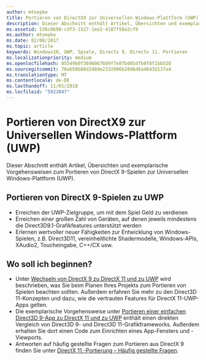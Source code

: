 ```yaml
---
author: mtoepke
title: Portieren von DirectX9 zur Universellen Windows-Plattform (UWP)
description: Dieser Abschnitt enthält Artikel, Übersichten und exemplarische Vorgehensweisen zum Portieren von DirectX 9-Spielen zur Universellen Windows-Plattform (UWP).
ms.assetid: 536c0b99-cdf3-1527-1ee2-4187f50a2cf0
ms.author: mtoepke
ms.date: 02/08/2017
ms.topic: article
keywords: Windows10, UWP, Spiele, Directx 9, Directx 11, Portieren
ms.localizationpriority: medium
ms.openlocfilehash: 05549b0f3696067689f7e8fbd05dfb0f8f1bb528
ms.sourcegitcommit: 70ab58b88d248de2332096b20dbd6a4643d137a4
ms.translationtype: MT
ms.contentlocale: de-DE
ms.lasthandoff: 11/01/2018
ms.locfileid: "5923047"
---
```

# <a name="port-from-directx-9-to-universal-windows-platform-uwp"></a>Portieren von DirectX9 zur Universellen Windows-Plattform (UWP)



Dieser Abschnitt enthält Artikel, Übersichten und exemplarische Vorgehensweisen zum Portieren von DirectX 9-Spielen zur Universellen Windows-Plattform (UWP).

##  <a name="port-your-directx-9-game-to-uwp"></a>Portieren von DirectX 9-Spielen zu UWP


-   Erreichen der UWP-Zielgruppe, um mit dem Spiel Geld zu verdienen
-   Erreichen einer großen Zahl von Geräten, auf denen jeweils mindestens die Direct3D9.1-Grafikfeatures unterstützt werden
-   Erlernen wertvoller neuer Fähigkeiten zur Entwicklung von Windows-Spielen, z.B. Direct3D11, vereinheitlichte Shadermodelle, Windows-APIs, XAudio2, Toucheingabe, C++/CX usw.

## <a name="where-do-i-start"></a>Wo soll ich beginnen?


-   Unter [Wechseln von DirectX 9 zu DirectX 11 und zu UWP](porting-considerations.md) wird beschrieben, was Sie beim Planen Ihres Projekts zum Portieren von Spielen beachten sollten. Außerdem erfahren Sie mehr zu den Direct3D 11-Konzepten und dazu, wie die vertrauten Features für DirectX 11-UWP-Apps gelten.
-   Die exemplarische Vorgehensweise unter [Portieren einer einfachen Direct3D 9-App zu DirectX 11 und zu UWP](walkthrough--simple-port-from-direct3d-9-to-11-1.md) enthält einen direkten Vergleich von Direct3D 9- und Direct3D 11-Grafikframeworks. Außerdem erhalten Sie dort einen Code zum Einrichten eines App-Fensters und -Viewports.
-   Antworten auf häufig gestellte Fragen zum Portieren aus DirectX 9 finden Sie unter [DirectX 11.-Portierung – Häufig gestellte Fragen](directx-porting-faq.md).

 

 




